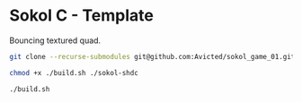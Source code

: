# Sokol C - Template

Bouncing textured quad.

```bash
git clone --recurse-submodules git@github.com:Avicted/sokol_game_01.git

chmod +x ./build.sh ./sokol-shdc

./build.sh
```

